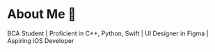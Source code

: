 # About Me 🤞

BCA Student | Proficient in C++, Python, Swift | UI Designer in Figma | Aspiring iOS Developer
